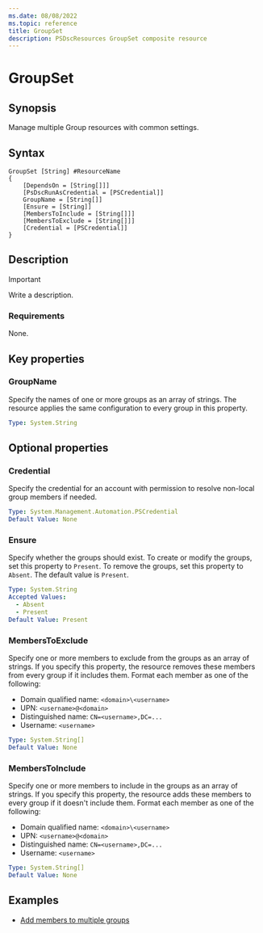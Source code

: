 ```yaml
---
ms.date: 08/08/2022
ms.topic: reference
title: GroupSet
description: PSDscResources GroupSet composite resource
---
```


# GroupSet

## Synopsis

Manage multiple Group resources with common settings.

## Syntax

```text
GroupSet [String] #ResourceName
{
    [DependsOn = [String[]]]
    [PsDscRunAsCredential = [PSCredential]]
    GroupName = [String[]]
    [Ensure = [String]]
    [MembersToInclude = [String[]]]
    [MembersToExclude = [String[]]]
    [Credential = [PSCredential]]
}
```

## Description

> [!IMPORTANT]
> Write a description.

### Requirements

None.

## Key properties

### GroupName

Specify the names of one or more groups as an array of strings. The resource applies the same
configuration to every group in this property.

```yaml
Type: System.String
```

## Optional properties

### Credential

Specify the credential for an account with permission to resolve non-local group members if needed.

```yaml
Type: System.Management.Automation.PSCredential
Default Value: None
```

### Ensure

Specify whether the groups should exist. To create or modify the groups, set this property to
`Present`. To remove the groups, set this property to `Absent`. The default value is `Present`.

```yaml
Type: System.String
Accepted Values:
  - Absent
  - Present
Default Value: Present
```

### MembersToExclude

Specify one or more members to exclude from the groups as an array of strings. If you specify this
property, the resource removes these members from every group if it includes them. Format each
member as one of the following:

- Domain qualified name: `<domain>\<username>`
- UPN: `<username>@<domain>`
- Distinguished name: `CN=<username>,DC=...`
- Username: `<username>`

```yaml
Type: System.String[]
Default Value: None
```

### MembersToInclude

Specify one or more members to include in the groups as an array of strings. If you specify this
property, the resource adds these members to every group if it doesn't include them. Format each
member as one of the following:

- Domain qualified name: `<domain>\<username>`
- UPN: `<username>@<domain>`
- Distinguished name: `CN=<username>,DC=...`
- Username: `<username>`

```yaml
Type: System.String[]
Default Value: None
```

## Examples

- [Add members to multiple groups][1]

<!-- Reference Links -->

[1]: AddMembers.md

